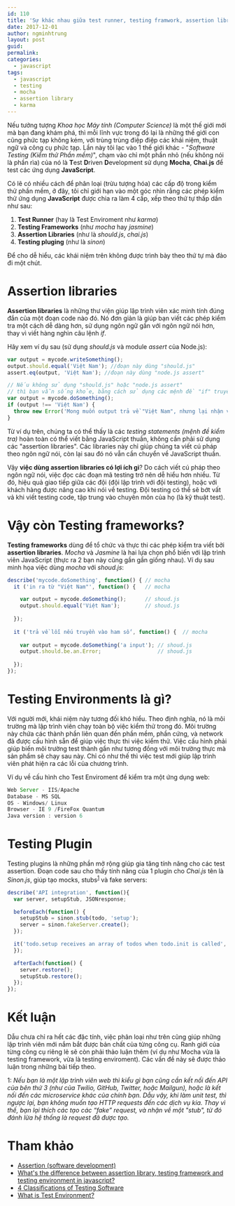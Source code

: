 ```yaml
---
id: 110
title: 'Sự khác nhau giữa test runner, testing framwork, assertion library, và testing plugin? '
date: 2017-12-01
author: ngminhtrung
layout: post
guid: 
permalink: 
categories:
  - javascript
tags:
  - javascript
  - testing
  - mocha
  - assertion library
  - karma
---
```


Nếu tưởng tượng _Khoa học Máy tính (Computer Science)_ là một thế giới mới mà bạn đang khám phá, thì mỗi lĩnh vực trong đó lại là những thế giới con cũng phức tạp không kém, với trùng trùng điệp điệp các khái niệm, thuật ngữ và công cụ phức tạp. Lần này tôi lạc vào 1 thế giới khác - "_Software Testing (Kiểm thử Phần mềm)_", chạm vào chỉ một phần nhỏ (nếu không nói là phần rìa) của nó là **T**est **D**riven **D**evelopment sử dụng **Mocha**, **Chai.js** để test các ứng dụng **JavaScript**. 

Có lẽ có nhiều cách để phân loại (trừu tượng hóa) các cấp độ trong kiểm thử phần mềm, ở đây, tôi chỉ giới hạn vào một góc nhìn rằng các phép kiểm thử ứng dụng **JavaScript** được chia ra làm 4 cấp, xếp theo thứ tự thấp dần như sau:
1. **Test Runner** (hay là Test Enviroment như _karma_)
2. **Testing Frameworks** (như _mocha_ hay _jasmine_)
3. **Assertion Libraries** (như là _should.js_, _chai.js_)
4. **Testing pluging** (như là _sinon_)

Để cho dễ hiểu, các khái niệm trên không được trình bày theo thứ tự mà đảo đi một chút. 

# **Assertion libraries**

**Assertion libraries** là những thư viện giúp lập trình viên xác minh tính đúng đắn của một đoạn code nào đó. Nó đơn giản là giúp bạn viết các phép kiểm tra một cách dễ dàng hơn, sử dụng ngôn ngữ gần với ngôn ngữ nói hơn, thay vì viết hàng nghìn câu lệnh _if_.

Hãy xem ví dụ sau (sử dụng _should.js_ và module _assert_ của Node.js):

``` js
var output = mycode.writeSomething();
output.should.equal('Việt Nam'); //đoạn này dùng "should.js"
assert.eq(output, 'Việt Nam'); //đoạn này dùng "node.js assert"

// Nếu không sử dụng "should.js" hoặc "node.js assert" 
// thì bạn vẫn sống khỏe, bằng cách sử dụng các mệnh đề "if" truyền thống:
var output = mycode.doSomething();
if (output !== 'Việt Nam') {
  throw new Error('Mong muốn output trả về "Việt Nam", nhưng lại nhận về '+output);
}
```
Từ ví dụ trên, chúng ta có thể thấy là các _testing statements (mệnh đề kiểm tra)_ hoàn toàn có thể viết bằng JavaScript thuần, không cần phải sử dụng các "assertion libraries". Các libraries này chỉ giúp chúng ta viết cú pháp theo ngôn ngữ nói, còn lại sau đó nó vẫn cần chuyển về JavaScript thuần. 

Vậy **việc dùng assertion libraries có lợi ích gì**? Do cách viết cú pháp theo ngôn ngữ nói, việc đọc các đoạn mã testing trở nên dễ hiểu hơn nhiều. Từ đó, hiệu quả giao tiếp giữa các đội (đội lập trình với đội testing), hoặc với khách hàng được nâng cao khi nói về testing. Đội testing có thể sẽ bớt vất vả khi viết testing code, tập trung vào chuyên môn của họ (là kỹ thuật test).

# Vậy còn **Testing frameworks**? 

**Testing frameworks** dùng để tổ chức và thực thi các phép kiểm tra viết bởi **assertion libraries**. _Mocha_ và _Jasmine_ là hai lựa chọn phổ biến với lập trình viên JavaScript (thực ra 2 bạn này cũng gần gần giống nhau). Ví dụ sau minh họa việc dùng _mocha_ với _shoud.js_: 

``` js
describe('mycode.doSomething', function() { // mocha
  it ('in ra từ "Việt Nam"', function() {   // mocha

    var output = mycode.doSomething();      // shoud.js
    output.should.equal('Việt Nam');        // shoud.js    
  
  });
  
  it ('trả về lỗi nếu truyền vào ham số', function() {  // mocha
  
    var output = mycode.doSomething('a input'); // shoud.js
    output.should.be.an.Error;                  // shoud.js
  
  });
});
```

# **Testing Environments** là gì?

Với người mới, khái niệm này tương đối khó hiểu. Theo định nghĩa, nó là môi trường mà lập trình viên chạy toàn bộ việc kiểm thử trong đó. Môi trường này chứa các thành phần liên quan đến phần mềm, phần cứng, và network đã được cấu hình sẵn để giúp việc thực thi việc kiểm thử. Việc cấu hình phải giúp biến môi trường test thành gần như tương đồng với môi trường thực mà sản phẩm sẽ chạy sau này. Chỉ có như thế thì việc test mới giúp lập trình viên phát hiện ra các lỗi của chương trình.

Ví dụ về cấu hình cho Test Enviroment để kiểm tra một ứng dụng web:
```js
Web Server - IIS/Apache
Database - MS SQL
OS - Windows/ Linux
Browser - IE 9 /FireFox Quantum
Java version : version 6
```

# Testing Plugin

Testing plugins là những phần mở rộng giúp gia tăng tính năng cho các test assertion.  Đoạn code sau cho thấy tính năng của 1 plugin cho _Chai.js_ tên là _Sinon.js_, giúp tạo mocks, stubs<sup>[1](#footnote1_stub)</sup> và fake servers: 

```js
describe('API integration', function(){
  var server, setupStub, JSONresponse;

  beforeEach(function() {
    setupStub = sinon.stub(todo, 'setup');
    server = sinon.fakeServer.create();
  });

  it('todo.setup receives an array of todos when todo.init is called', function () {
  });

  afterEach(function() {
    server.restore();
    setupStub.restore();
  });
});
```
# Kết luận

Dẫu chưa chỉ ra hết các đặc tính, việc phân loại như trên cũng giúp những lập trình viên mới nắm bắt được bản chất của từng công cụ. Ranh giới của từng công cụ riêng lẻ sẽ còn phải thảo luận thêm (ví dụ như Mocha vừa là testing framework, vừa là testing enviroment). Các vấn đề này sẽ được thảo luận trong những bài tiếp theo.

<a name="footnote1_stub">1</a>: _Nếu bạn là một lập trình viên web thì kiểu gì bạn cũng cần kết nối đến API của bên thứ 3 (như của Twilio, GitHub, Twitter, hoặc Mailgun), hoặc là kết nối đến các microservice khác của chính bạn. Dẫu vậy, khi làm unit test, thì ngược lại, bạn không muốn tạo HTTP requests đến các dịch vụ kia. Thay vì thế, bạn lại thích các tạo các “fake” request, và nhận về một "stub", từ đó đánh lừa hệ thống là request đã được tạo._ 




# Tham khảo
- [Assertion (software development)](https://en.wikipedia.org/wiki/Assertion_(software_development))
- [What's the difference between assertion library, testing framework and testing environment in javascript?](https://stackoverflow.com/questions/25678063/whats-the-difference-between-assertion-library-testing-framework-and-testing-e)
- [4 Classifications of Testing Software](http://amzotti.github.io/testing/2015/03/16/what-is-the-difference-between-a-test-runner-testing-framework-assertion-library-and-a-testing-plugin/)
- [What is Test Environment?](https://www.tutorialspoint.com/software_testing_dictionary/test_environment.htm)

